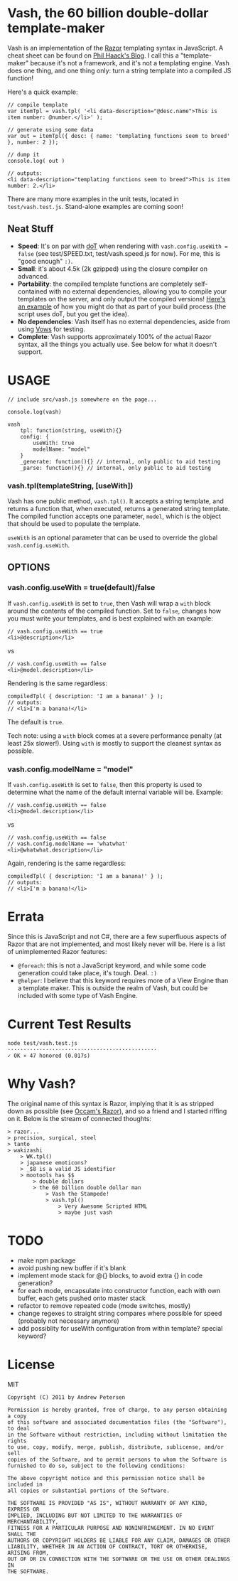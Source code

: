 # Vash, the 60 billion double-dollar template-maker

Vash is an implementation of the [Razor](http://www.asp.net/webmatrix/tutorials/2-introduction-to-asp-net-web-programming-using-the-razor-syntax) templating syntax in JavaScript. A cheat sheet can be found on [Phil Haack's Blog](http://haacked.com/archive/2011/01/06/razor-syntax-quick-reference.aspx). I call this a "template-maker" because it's not a framework, and it's not a templating engine. Vash does one thing, and one thing only: turn a string template into a compiled JS function!

Here's a quick example:

	// compile template
	var itemTpl = vash.tpl( '<li data-description="@desc.name">This is item number: @number.</li>' );
	
	// generate using some data 
	var out = itemTpl({ desc: { name: 'templating functions seem to breed' }, number: 2 });
	
	// dump it
	console.log( out )
	
	// outputs:
	<li data-description="templating functions seem to breed">This is item number: 2.</li>

There are many more examples in the unit tests, located in `test/vash.test.js`. Stand-alone examples are coming soon!

## Neat Stuff

* __Speed__: It's on par with [doT](https://github.com/olado/doT) when rendering with `vash.config.useWith = false` (see test/SPEED.txt, test/vash.speed.js for now). For me, this is "good enough" `:)`.
* __Small__: it's about 4.5k (2k gzipped) using the closure compiler on advanced.
* __Portability__: the compiled template functions are completely self-contained with no external dependencies, allowing you to compile your templates on the server, and only output the compiled versions! [Here's an example](https://gist.github.com/1022323) of how you might do that as part of your build process (the script uses doT, but you get the idea).
* __No dependencies__: Vash itself has no external dependencies, aside from using [Vows](http://vowsjs.org/) for testing.
* __Complete__: Vash supports approximately 100% of the actual Razor syntax, all the things you actually use. See below for what it doesn't support.

# USAGE

	// include src/vash.js somewhere on the page...

	console.log(vash)
	
	vash
		tpl: function(string, useWith){}
		config: {
			useWith: true
			modelName: "model"
		}
		_generate: function(){} // internal, only public to aid testing
		_parse: function(){} // internal, only public to aid testing

### vash.tpl(templateString, [useWith])

Vash has one public method, `vash.tpl()`. It accepts a string template, and returns a function that, when executed, returns a generated string template. The compiled function accepts one parameter, `model`, which is the object that should be used to populate the template. 

`useWith` is an optional parameter that can be used to override the global `vash.config.useWith`.

## OPTIONS

### vash.config.useWith = true(default)/false

If `vash.config.useWith` is set to `true`, then Vash will wrap a `with` block around the contents of the compiled function. Set to `false`, changes how you must write your templates, and is best explained with an example:

	// vash.config.useWith == true
	<li>@description</li>

vs

	// vash.config.useWith == false
	<li>@model.description</li>

Rendering is the same regardless:

	compiledTpl( { description: 'I am a banana!' } );
	// outputs:
	// <li>I'm a banana!</li>

The default is `true`.

Tech note: using a `with` block comes at a severe performance penalty (at least 25x slower!). Using `with` is mostly to support the cleanest syntax as possible.

### vash.config.modelName = "model"

If `vash.config.useWith` is set to `false`, then this property is used to determine what the name of the default internal variable will be. Example:

	// vash.config.useWith == false
	<li>@model.description</li>

vs

	// vash.config.useWith == false
	// vash.config.modelName == 'whatwhat'
	<li>@whatwhat.description</li>

Again, rendering is the same regardless:

	compiledTpl( { description: 'I am a banana!' } );
	// outputs:
	// <li>I'm a banana!</li>

# Errata

Since this is JavaScript and not C#, there are a few superfluous aspects of Razor that are not implemented, and most likely never will be. Here is a list of unimplemented Razor features:

* `@foreach`: this is not a JavaScript keyword, and while some code generation could take place, it's tough. Deal. `:)`
* `@helper`: I believe that this keyword requires more of a View Engine than a template maker. This is outside the realm of Vash, but could be included with some type of Vash Engine.

# Current Test Results

	node test/vash.test.js 
	··············································· 
	✓ OK » 47 honored (0.017s)


# Why Vash?

The original name of this syntax is Razor, implying that it is as stripped down as possible (see [Occam's Razor](http://en.wikipedia.org/wiki/Occam's_razor)), and so a friend and I started riffing on it. Below is the stream of connected thoughts:

 	> razor...
	> precision, surgical, steel
	> tanto
	> wakizashi
		> WK.tpl()
		> japanese emoticons?
		> _$8 is a valid JS identifier
		> mootools has $$ 
			> double dollars 
			> the 60 billion double dollar man 
				> Vash the Stampede! 
				> vash.tpl()
					> Very Awesome Scripted HTML
					> maybe just vash

# TODO

* make npm package
* avoid pushing new buffer if it's blank
* implement mode stack for @{} blocks, to avoid extra {} in code generation?
* for each mode, encapsulate into constructor function, each with own buffer, each gets pushed onto master stack
* refactor to remove repeated code (mode switches, mostly)
* change regexes to straight string compares where possible for speed (probably not necessary anymore)
* add possiblity for useWith configuration from within template? special keyword?

# License

MIT

	Copyright (C) 2011 by Andrew Petersen

	Permission is hereby granted, free of charge, to any person obtaining a copy
	of this software and associated documentation files (the "Software"), to deal
	in the Software without restriction, including without limitation the rights
	to use, copy, modify, merge, publish, distribute, sublicense, and/or sell
	copies of the Software, and to permit persons to whom the Software is
	furnished to do so, subject to the following conditions:

	The above copyright notice and this permission notice shall be included in
	all copies or substantial portions of the Software.

	THE SOFTWARE IS PROVIDED "AS IS", WITHOUT WARRANTY OF ANY KIND, EXPRESS OR
	IMPLIED, INCLUDING BUT NOT LIMITED TO THE WARRANTIES OF MERCHANTABILITY,
	FITNESS FOR A PARTICULAR PURPOSE AND NONINFRINGEMENT. IN NO EVENT SHALL THE
	AUTHORS OR COPYRIGHT HOLDERS BE LIABLE FOR ANY CLAIM, DAMAGES OR OTHER
	LIABILITY, WHETHER IN AN ACTION OF CONTRACT, TORT OR OTHERWISE, ARISING FROM,
	OUT OF OR IN CONNECTION WITH THE SOFTWARE OR THE USE OR OTHER DEALINGS IN
	THE SOFTWARE.
